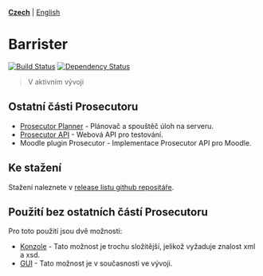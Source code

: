 **[Czech](READMECZ.md)** | [English](README.cz)

# Barrister
[![Build Status](https://travis-ci.org/Prosecute/Barrister.svg?branch=develop)](https://travis-ci.org/Prosecute/Barrister) [![Dependency Status](https://www.versioneye.com/user/projects/57738afc752cd100485bfd7f/badge.svg?style=flat-square)](https://www.versioneye.com/user/projects/57738afc752cd100485bfd7f)

> V aktivním vývoji


## Ostatní části Prosecutoru
 * [Prosecutor Planner](https://github.com/Prosecute/Prosecutor-Planner) - Plánovač a spouštěč úloh na serveru.
 * [Prosecutor API](https://github.com/Prosecute/Prosecutor-API) - Webová API pro testování.
 * Moodle plugin Prosecutor - Implementace Prosecutor API pro Moodle.

## Ke stažení
Stažení naleznete v [release listu github repositáře](https://github.com/Prosecute/Barrister/releases). 

## Použití bez ostatních částí Prosecutoru
Pro toto použití jsou dvě možnosti:
 * [Konzole](documentation/cz/Console.md) - Tato možnost je trochu složitější, jelikož vyžaduje znalost xml a xsd.
 * [GUI](documentation/cz/GUI.md) - Tato možnost je v současnosti ve vývoji.


